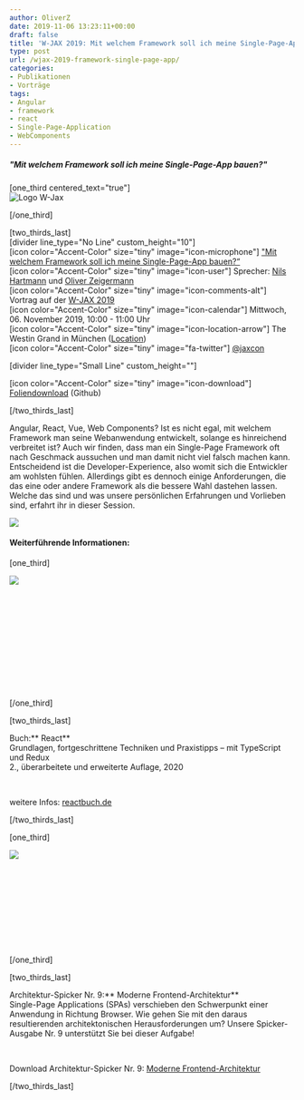 ```yaml
---
author: OliverZ
date: 2019-11-06 13:23:11+00:00
draft: false
title: 'W-JAX 2019: Mit welchem Framework soll ich meine Single-Page-App bauen?'
type: post
url: /wjax-2019-framework-single-page-app/
categories:
- Publikationen
- Vorträge
tags:
- Angular
- framework
- react
- Single-Page-Application
- WebComponents
---
```


##### "Mit welchem Framework soll ich meine Single-Page-App bauen?"




[one_third centered_text="true"]  
![Logo W-Jax](https://www.embarc.de/wp-content/uploads/2018/06/WJAX_Logo_frei-200.png)
  
[/one_third]




[two_thirds_last]  
[divider line_type="No Line" custom_height="10"]  
[icon color="Accent-Color" size="tiny" image="icon-microphone"] ["Mit welchem Framework soll ich meine Single-Page-App bauen?“](https://jax.de/web-development-javascript/mit-welchem-framework-soll-ich-meine-single-page-app-bauen/)  
[icon color="Accent-Color" size="tiny" image="icon-user"] Sprecher: [Nils Hartmann](https://nilshartmann.net/) und [Oliver Zeigermann](https://www.embarc.de/oliver-zeigermann)  
[icon color="Accent-Color" size="tiny" image="icon-comments-alt"] Vortrag auf der [W-JAX 2019](https://jax.de/)  
[icon color="Accent-Color" size="tiny" image="icon-calendar"] Mittwoch, 06. November 2019, 10:00 - 11:00 Uhr  
[icon color="Accent-Color" size="tiny" image="icon-location-arrow"] The Westin Grand in München ([Location](https://jax.de/location/))  
[icon color="Accent-Color" size="tiny" image="fa-twitter"] [@jaxcon](https://twitter.com/jaxcon)




[divider line_type="Small Line" custom_height=""]




[icon color="Accent-Color" size="tiny" image="icon-download"] [Foliendownload](https://djcordhose.github.io/spa-workshop/2019_frameworks_wjax.html#/) (Github)




[/two_thirds_last]




Angular, React, Vue, Web Components? Ist es nicht egal, mit welchem Framework man seine Webanwendung entwickelt, solange es hinreichend verbreitet ist? Auch wir finden, dass man ein Single-Page Framework oft nach Geschmack aussuchen und man damit nicht viel falsch machen kann. Entscheidend ist die Developer-Experience, also womit sich die Entwickler am wohlsten fühlen. Allerdings gibt es dennoch einige Anforderungen, die das eine oder andere Framework als die bessere Wahl dastehen lassen. Welche das sind und was unsere persönlichen Erfahrungen und Vorlieben sind, erfahrt ihr in dieser Session.











[![](https://www.embarc.de/wp-content/uploads/2019/11/WJAX-2019-Framework-Single-Page-App.png)
](https://djcordhose.github.io/spa-workshop/2019_frameworks_wjax.html#/)












#### Weiterführende Informationen:






[one_third]




[![](https://www.embarc.de/wp-content/uploads/2019/11/Teaser_React-Buch_2.Auflage_2020.png)
](https://reactbuch.de/)




 




 




 




 




 




 




[/one_third]




[two_thirds_last]




Buch:** React**  
Grundlagen, fortgeschrittene Techniken und Praxistipps – mit TypeScript und Redux  
2., überarbeitete und erweiterte Auflage, 2020




 




weitere Infos: [reactbuch.de](https://reactbuch.de/)




[/two_thirds_last]





[one_third]




[![](https://www.embarc.de/wp-content/uploads/2019/08/Architektur-Spicker9_vorschau_beitragsseite_210x297.png)
](https://www.embarc.de/portfolio/moderne-frontend-architektur/)




 




 




 




 




 




[/one_third]




[two_thirds_last]




Architektur-Spicker Nr. 9:** Moderne Frontend-Architektur**  
Single-Page Applications (SPAs) verschieben den Schwerpunkt einer Anwendung in Richtung Browser. Wie gehen Sie mit den daraus resultierenden architektonischen Herausforderungen um? Unsere Spicker-Ausgabe Nr. 9 unterstützt Sie bei dieser Aufgabe!




 




Download Architektur-Spicker Nr. 9: [Moderne Frontend-Architektur](https://www.embarc.de/portfolio/moderne-frontend-architektur/)




[/two_thirds_last]








